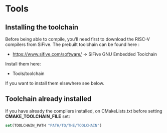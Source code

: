 # Tools

## Installing the toolchain

Before being able to compile, you'll need first to download the RISC-V compilers from SiFive. The prebuilt toolchain can be found here :

- <https://www.sifive.com/software/> &rarr; SiFive GNU Embedded Toolchain

Install them here:  

- Tools/toolchain

If you want to install them elsewhere see below.

## Toolchain already installed

If you have already the compilers installed, on CMakeLists.txt before setting **CMAKE_TOOLCHAIN_FILE** set:

```CMake
set(TOOLCHAIN_PATH "PATH/TO/THE/TOOLCHAIN")
```